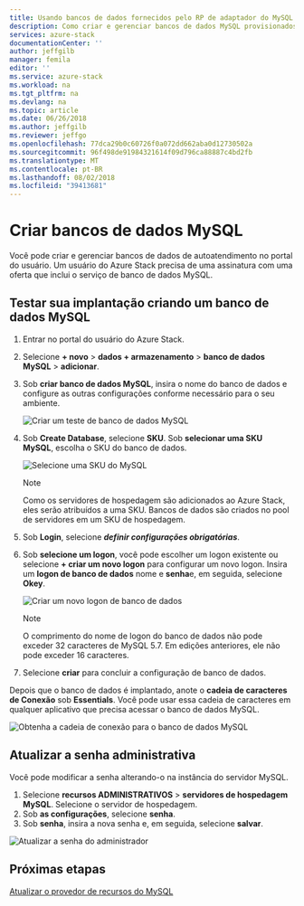 ```yaml
---
title: Usando bancos de dados fornecidos pelo RP de adaptador do MySQL em AzureStack | Microsoft Docs
description: Como criar e gerenciar bancos de dados MySQL provisionados usando o provedor de recursos de adaptador do MySQL
services: azure-stack
documentationCenter: ''
author: jeffgilb
manager: femila
editor: ''
ms.service: azure-stack
ms.workload: na
ms.tgt_pltfrm: na
ms.devlang: na
ms.topic: article
ms.date: 06/26/2018
ms.author: jeffgilb
ms.reviewer: jeffgo
ms.openlocfilehash: 77dca29b0c60726f0a072dd662aba0d12730502a
ms.sourcegitcommit: 96f498de91984321614f09d796ca88887c4bd2fb
ms.translationtype: MT
ms.contentlocale: pt-BR
ms.lasthandoff: 08/02/2018
ms.locfileid: "39413681"
---
```

# <a name="create-mysql-databases"></a>Criar bancos de dados MySQL

Você pode criar e gerenciar bancos de dados de autoatendimento no portal do usuário. Um usuário do Azure Stack precisa de uma assinatura com uma oferta que inclui o serviço de banco de dados MySQL.

## <a name="test-your-deployment-by-creating-a-mysql-database"></a>Testar sua implantação criando um banco de dados MySQL

1. Entrar no portal do usuário do Azure Stack.
2. Selecione **+ novo** > **dados + armazenamento** > **banco de dados MySQL** > **adicionar**.
3. Sob **criar banco de dados MySQL**, insira o nome do banco de dados e configure as outras configurações conforme necessário para o seu ambiente.

    ![Criar um teste de banco de dados MySQL](./media/azure-stack-mysql-rp-deploy/mysql-create-db.png)

4. Sob **Create Database**, selecione **SKU**. Sob **selecionar uma SKU MySQL**, escolha o SKU do banco de dados.

    ![Selecione uma SKU do MySQL](./media/azure-stack-mysql-rp-deploy/mysql-select-sku.png)

    >[!Note]
    >Como os servidores de hospedagem são adicionados ao Azure Stack, eles serão atribuídos a uma SKU. Bancos de dados são criados no pool de servidores em um SKU de hospedagem.

5. Sob **Login**, selecione ***definir configurações obrigatórias***.
6. Sob **selecione um logon**, você pode escolher um logon existente ou selecione **+ criar um novo logon** para configurar um novo logon.  Insira um **logon de banco de dados** nome e **senha**e, em seguida, selecione **Okey**.

    ![Criar um novo logon de banco de dados](./media/azure-stack-mysql-rp-deploy/create-new-login.png)

    >[!NOTE]
    >O comprimento do nome de logon do banco de dados não pode exceder 32 caracteres de MySQL 5.7. Em edições anteriores, ele não pode exceder 16 caracteres.

7. Selecione **criar** para concluir a configuração de banco de dados.

Depois que o banco de dados é implantado, anote o **cadeia de caracteres de Conexão** sob **Essentials**. Você pode usar essa cadeia de caracteres em qualquer aplicativo que precisa acessar o banco de dados MySQL.

![Obtenha a cadeia de conexão para o banco de dados MySQL](./media/azure-stack-mysql-rp-deploy/mysql-db-created.png)

## <a name="update-the-administrative-password"></a>Atualizar a senha administrativa

Você pode modificar a senha alterando-o na instância do servidor MySQL.

1. Selecione **recursos ADMINISTRATIVOS** > **servidores de hospedagem MySQL**. Selecione o servidor de hospedagem.
2. Sob **as configurações**, selecione **senha**.
3. Sob **senha**, insira a nova senha e, em seguida, selecione **salvar**.

![Atualizar a senha do administrador](./media/azure-stack-mysql-rp-deploy/mysql-update-password.png)

## <a name="next-steps"></a>Próximas etapas

[Atualizar o provedor de recursos do MySQL](azure-stack-mysql-resource-provider-update.md)
